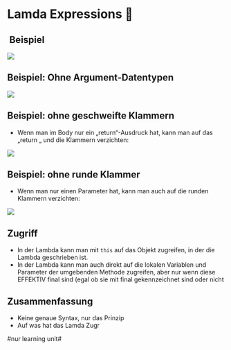 # Lamda Expressions 🥷

##  Beispiel
![][image-1]

## Beispiel: Ohne Argument-Datentypen

![][image-2]

## Beispiel: ohne geschweifte Klammern

- Wenn man im Body nur ein „return“-Ausdruck hat, kann man auf das „return „ und die Klammern verzichten:

![][image-3]

## Beispiel: ohne runde Klammer

- Wenn man nur einen Parameter hat, kann man auch auf die runden Klammern verzichten:

![][image-4]


## Zugriff
- In der Lambda kann man mit `this` auf das Objekt zugreifen, in der die Lambda geschrieben ist. 
- In der Lambda kann man auch direkt auf die lokalen Variablen und Parameter der umgebenden Methode zugreifen, aber nur wenn diese EFFEKTIV final sind (egal ob sie mit final gekennzeichnet sind oder nicht


## Zusammenfassung
- Keine genaue Syntax, nur das Prinzip
- Auf was hat das Lamda Zugr

[image-1]:	assets/Bildschirmfoto%202018-11-21%20um%2009.20.34.png
[image-2]:	assets/Bildschirmfoto%202018-11-21%20um%2009.23.05.png
[image-3]:	assets/Bildschirmfoto%202018-11-21%20um%2009.25.19.png
[image-4]:	assets/Bildschirmfoto%202018-11-21%20um%2009.26.08.png

#nur learning unit#